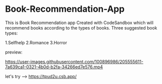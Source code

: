 # Book-Recommendation-App
This is Book Recommendation app Created with CodeSandbox which will recommend books according to the types of books.
Three suggested book types:

1.Selfhelp
2.Romance
3.Horror

preview:

https://user-images.githubusercontent.com/100896986/205555611-7a639ca1-0321-4b0d-b2fa-34266ed7e576.mp4

let's try --> https://tpud2u.csb.app/

